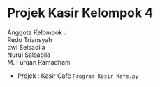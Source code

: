 # Projek Kasir Kelompok 4
<div> Anggota Kelompok : </div>
<div> Redo Triansyah</div>
<div> dwi Selsadila</div>
<div> Nurul Salsabila</div>
<div> M. Furqan Ramadhani</div>

* Projek : Kasir Cafe `Program Kasir Kafe.py`
